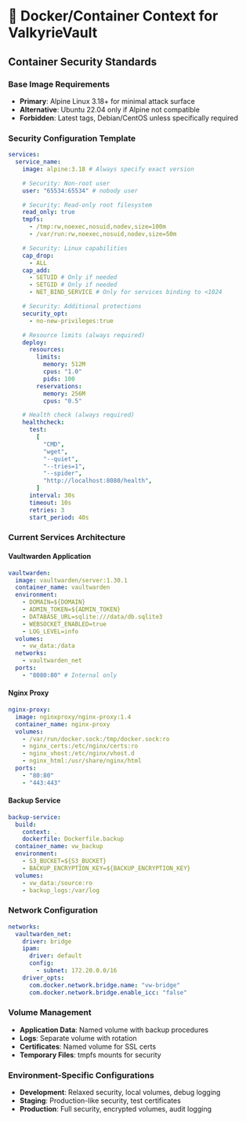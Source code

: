 # 🐳 Docker/Container Context for ValkyrieVault

## Container Security Standards

### Base Image Requirements

- **Primary**: Alpine Linux 3.18+ for minimal attack surface
- **Alternative**: Ubuntu 22.04 only if Alpine not compatible
- **Forbidden**: Latest tags, Debian/CentOS unless specifically required

### Security Configuration Template

```yaml
services:
  service_name:
    image: alpine:3.18 # Always specify exact version

    # Security: Non-root user
    user: "65534:65534" # nobody user

    # Security: Read-only root filesystem
    read_only: true
    tmpfs:
      - /tmp:rw,noexec,nosuid,nodev,size=100m
      - /var/run:rw,noexec,nosuid,nodev,size=50m

    # Security: Linux capabilities
    cap_drop:
      - ALL
    cap_add:
      - SETUID # Only if needed
      - SETGID # Only if needed
      - NET_BIND_SERVICE # Only for services binding to <1024

    # Security: Additional protections
    security_opt:
      - no-new-privileges:true

    # Resource limits (always required)
    deploy:
      resources:
        limits:
          memory: 512M
          cpus: "1.0"
          pids: 100
        reservations:
          memory: 256M
          cpus: "0.5"

    # Health check (always required)
    healthcheck:
      test:
        [
          "CMD",
          "wget",
          "--quiet",
          "--tries=1",
          "--spider",
          "http://localhost:8080/health",
        ]
      interval: 30s
      timeout: 10s
      retries: 3
      start_period: 40s
```

### Current Services Architecture

#### Vaultwarden Application

```yaml
vaultwarden:
  image: vaultwarden/server:1.30.1
  container_name: vaultwarden
  environment:
    - DOMAIN=${DOMAIN}
    - ADMIN_TOKEN=${ADMIN_TOKEN}
    - DATABASE_URL=sqlite:///data/db.sqlite3
    - WEBSOCKET_ENABLED=true
    - LOG_LEVEL=info
  volumes:
    - vw_data:/data
  networks:
    - vaultwarden_net
  ports:
    - "8080:80" # Internal only
```

#### Nginx Proxy

```yaml
nginx-proxy:
  image: nginxproxy/nginx-proxy:1.4
  container_name: nginx-proxy
  volumes:
    - /var/run/docker.sock:/tmp/docker.sock:ro
    - nginx_certs:/etc/nginx/certs:ro
    - nginx_vhost:/etc/nginx/vhost.d
    - nginx_html:/usr/share/nginx/html
  ports:
    - "80:80"
    - "443:443"
```

#### Backup Service

```yaml
backup-service:
  build:
    context: .
    dockerfile: Dockerfile.backup
  container_name: vw_backup
  environment:
    - S3_BUCKET=${S3_BUCKET}
    - BACKUP_ENCRYPTION_KEY=${BACKUP_ENCRYPTION_KEY}
  volumes:
    - vw_data:/source:ro
    - backup_logs:/var/log
```

### Network Configuration

```yaml
networks:
  vaultwarden_net:
    driver: bridge
    ipam:
      driver: default
      config:
        - subnet: 172.20.0.0/16
    driver_opts:
      com.docker.network.bridge.name: "vw-bridge"
      com.docker.network.bridge.enable_icc: "false"
```

### Volume Management

- **Application Data**: Named volume with backup procedures
- **Logs**: Separate volume with rotation
- **Certificates**: Named volume for SSL certs
- **Temporary Files**: tmpfs mounts for security

### Environment-Specific Configurations

- **Development**: Relaxed security, local volumes, debug logging
- **Staging**: Production-like security, test certificates
- **Production**: Full security, encrypted volumes, audit logging
